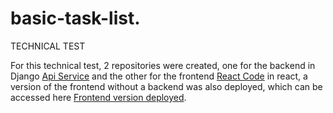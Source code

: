 # basic-task-list.
TECHNICAL TEST

For this technical test, 2 repositories were created, one for the backend in Django <a href="https://github.com/carlosmartinezmolina/djangoApiRest">Api Service</a> and the other for the frontend <a href="https://github.com/carlosmartinezmolina/carlosmartinezmolina.github.io">React Code</a> in react, a version of the frontend without a backend was also deployed, which can be accessed here <a href="https://carlosmartinezmolina.github.io/">Frontend version deployed</a>.

